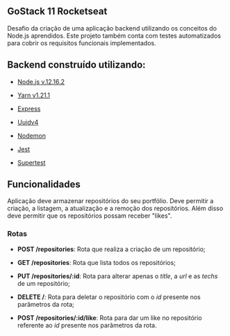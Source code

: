 ## GoStack 11 Rocketseat

Desafio da criação de uma aplicação backend utilizando os conceitos do Node.js aprendidos. Este projeto também conta com testes automatizados para cobrir os requisitos funcionais implementados.

## Backend construído utilizando:

- [Node.js v.12.16.2](https://nodejs.org/)

- [Yarn v1.21.1](https://yarnpkg.com/)

- [Express](https://expressjs.com/) 

- [Uuidv4](https://www.npmjs.com/package/uuidv4)

- [Nodemon](https://www.npmjs.com/package/nodemon)

- [Jest](https://jestjs.io/)

- [Supertest](https://www.npmjs.com/package/supertest)

## Funcionalidades

Aplicação deve armazenar repositórios do seu portfólio. Deve permitir a criação, a listagem, a atualização e a remoção dos repositórios. Além disso deve permitir que os repositórios possam receber "likes".

### Rotas 

* **POST /repositories**: Rota que realiza a criação de um repositório; 

* **GET /repositories**: Rota que lista todos os repositórios; 

* **PUT /repositories/:id**: Rota para alterar apenas o *title*, a *url* e as *techs* de um repositório;

* **DELETE /**: Rota para deletar o repositório com o *id* presente nos parâmetros da rota;

* **POST /repositories/:id/like**: Rota para dar um like no repositório referente ao *id* presente nos parâmetros da rota.